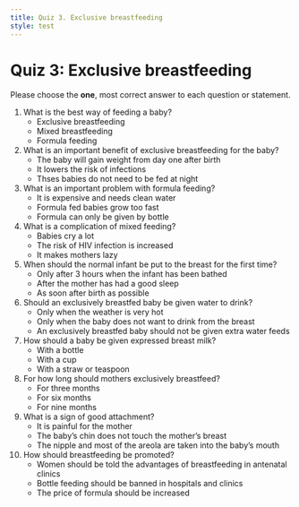 ```yaml
---
title: Quiz 3. Exclusive breastfeeding
style: test
---
```


# Quiz 3: Exclusive breastfeeding

Please choose the **one**, most correct answer to each question or statement.


1.	What is the best way of feeding a baby?
	+	Exclusive breastfeeding
	-	Mixed breastfeeding
	-	Formula feeding
2.	What is an important benefit of exclusive breastfeeding for the baby?
	-	The baby will gain weight from day one after birth
	+	It lowers the risk of infections
	-	Thses babies do not need to be fed at night
3.	What is an important problem with formula feeding?
	+	It is expensive and needs clean water
	-	Formula fed babies grow too fast
	-	Formula can only be given by bottle
4.	What is a complication of mixed feeding?
	-	Babies cry a lot
	+	The risk of HIV infection is increased
	-	It makes mothers lazy
5.	When should the normal infant be put to the breast for the first time?
	-	Only after 3 hours when the infant has been bathed
	-	After the mother has had a good sleep
	+	As soon after birth as possible
6.	Should an exclusively breastfed baby be given water to drink?
	-	Only when the weather is very hot
	-	Only when the baby does not want to drink from the breast
	+	An exclusively breastfed baby should not be given extra water feeds
7.	How should a baby be given expressed breast milk?
	-	With a bottle
	+	With a cup
	-	With a straw or teaspoon
8.	For how long should mothers exclusively breastfeed?
	-	For three months
	+	For six months
	-	For nine months
9.	What is a sign of good attachment?
	-	It is painful for the mother
	-	The baby’s chin does not touch the mother’s breast
	+	The nipple and most of the areola are taken into the baby’s mouth
10.	How should breastfeeding be promoted?
	+	Women should be told the advantages of breastfeeding in antenatal clinics
	-	Bottle feeding should be banned in hospitals and clinics
	-	The price of formula should be increased